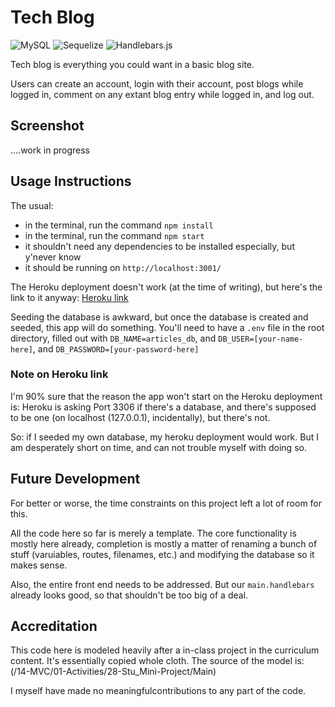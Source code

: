 # Tech Blog

![MySQL](https://img.shields.io/badge/MySQL-%5E8.0.23-blue)
![Sequelize](https://img.shields.io/badge/Sequelize-%5E6.6.5-blue)
![Handlebars.js](https://img.shields.io/badge/Handlebars.js-%5E4.7.7-blue)

Tech blog is everything you could want in a basic blog site.

Users can create an account, login with their account, post blogs while logged in, comment on any extant blog entry while logged in, and log out.

## Screenshot

....work in progress

## Usage Instructions

The usual:

* in the terminal, run the command `npm install`
* in the terminal, run the command `npm start`
* it shouldn't need any dependencies to be installed especially, but y'never know
* it should be running on `http://localhost:3001/`

The Heroku deployment doesn't work (at the time of writing), but here's the link to it anyway: [Heroku link](https://module-fourteen-challenge-f4270abae08c.herokuapp.com/)

Seeding the database is awkward, but once the database is created and seeded, this app will do something. You'll need to have a `.env` file in the root directory, filled out with `DB_NAME=articles_db`, and `DB_USER=[your-name-here]`, and `DB_PASSWORD=[your-password-here]`

### Note on Heroku link

I'm 90% sure that the reason the app won't start on the Heroku deployment is: Heroku is asking Port 3306 if there's a database, and there's supposed to be one (on localhost (127.0.0.1), incidentally), but there's not.

So: if I seeded my own database, my heroku deployment would work. But I am desperately short on time, and can not trouble myself with doing so.

## Future Development

For better or worse, the time constraints on this project left a lot of room for this.

All the code here so far is merely a template. The core functionality is mostly here already, completion is mostly a matter of renaming a bunch of stuff (varuiables, routes, filenames, etc.) and modifying the database so it makes sense.

Also, the entire front end needs to be addressed. But our `main.handlebars` already looks good, so that shouldn't be too big of a deal.

## Accreditation

This code here is modeled heavily after a in-class project in the curriculum content. It's essentially copied whole cloth. The source of the model is: (/14-MVC/01-Activities/28-Stu_Mini-Project/Main)

I myself have made no meaningfulcontributions to any part of the code.
